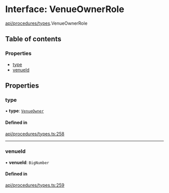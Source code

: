 # Interface: VenueOwnerRole

[api/procedures/types](../wiki/api.procedures.types).VenueOwnerRole

## Table of contents

### Properties

- [type](../wiki/api.procedures.types.VenueOwnerRole#type)
- [venueId](../wiki/api.procedures.types.VenueOwnerRole#venueid)

## Properties

### type

• **type**: [`VenueOwner`](../wiki/api.procedures.types.RoleType#venueowner)

#### Defined in

[api/procedures/types.ts:258](https://github.com/PolymeshAssociation/polymesh-sdk/blob/88db4a91/src/api/procedures/types.ts#L258)

___

### venueId

• **venueId**: `BigNumber`

#### Defined in

[api/procedures/types.ts:259](https://github.com/PolymeshAssociation/polymesh-sdk/blob/88db4a91/src/api/procedures/types.ts#L259)
